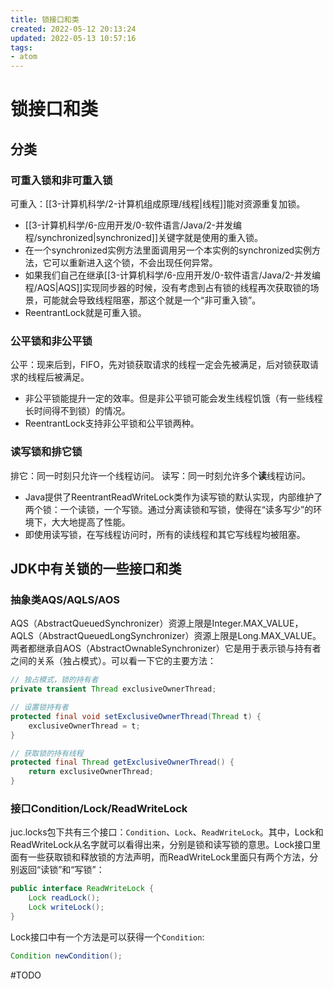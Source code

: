 ```yaml
---
title: 锁接口和类
created: 2022-05-12 20:13:24
updated: 2022-05-13 10:57:16
tags: 
- atom
---
```

# 锁接口和类

## 分类

### 可重入锁和非可重入锁

可重入：[[3-计算机科学/2-计算机组成原理/线程|线程]]能对资源重复加锁。

- [[3-计算机科学/6-应用开发/0-软件语言/Java/2-并发编程/synchronized|synchronized]]关键字就是使用的重入锁。
- 在一个synchronized实例方法里面调用另一个本实例的synchronized实例方法，它可以重新进入这个锁，不会出现任何异常。
- 如果我们自己在继承[[3-计算机科学/6-应用开发/0-软件语言/Java/2-并发编程/AQS|AQS]]实现同步器的时候，没有考虑到占有锁的线程再次获取锁的场景，可能就会导致线程阻塞，那这个就是一个“非可重入锁”。
- ReentrantLock就是可重入锁。

### 公平锁和非公平锁

公平：现来后到，FIFO，先对锁获取请求的线程一定会先被满足，后对锁获取请求的线程后被满足。

- 非公平锁能提升一定的效率。但是非公平锁可能会发生线程饥饿（有一些线程长时间得不到锁）的情况。
- ReentrantLock支持非公平锁和公平锁两种。

### 读写锁和排它锁

排它：同一时刻只允许一个线程访问。
读写：同一时刻允许多个**读**线程访问。

- Java提供了ReentrantReadWriteLock类作为读写锁的默认实现，内部维护了两个锁：一个读锁，一个写锁。通过分离读锁和写锁，使得在“读多写少”的环境下，大大地提高了性能。
- 即使用读写锁，在写线程访问时，所有的读线程和其它写线程均被阻塞。

## JDK中有关锁的一些接口和类

### 抽象类AQS/AQLS/AOS

AQS（AbstractQueuedSynchronizer）资源上限是Integer.MAX_VALUE，AQLS（AbstractQueuedLongSynchronizer）资源上限是Long.MAX_VALUE。
两者都继承自AOS（AbstractOwnableSynchronizer）它是用于表示锁与持有者之间的关系（独占模式）。可以看一下它的主要方法：
```java
// 独占模式，锁的持有者  
private transient Thread exclusiveOwnerThread;  

// 设置锁持有者  
protected final void setExclusiveOwnerThread(Thread t) {  
    exclusiveOwnerThread = t;  
}  

// 获取锁的持有线程  
protected final Thread getExclusiveOwnerThread() {  
    return exclusiveOwnerThread;  
}
```

### 接口Condition/Lock/ReadWriteLock

juc.locks包下共有三个接口：`Condition`、`Lock`、`ReadWriteLock`。其中，Lock和ReadWriteLock从名字就可以看得出来，分别是锁和读写锁的意思。Lock接口里面有一些获取锁和释放锁的方法声明，而ReadWriteLock里面只有两个方法，分别返回“读锁”和“写锁”：

```java
public interface ReadWriteLock {
    Lock readLock();
    Lock writeLock();
}
```

Lock接口中有一个方法是可以获得一个`Condition`:

```java
Condition newCondition();
```

#TODO



